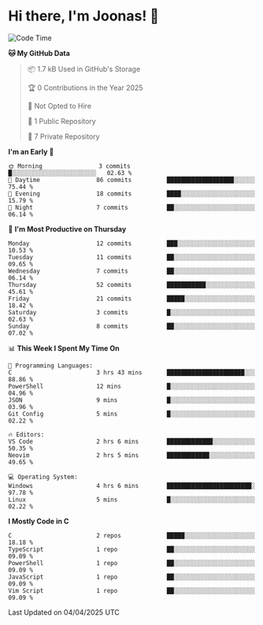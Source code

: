<!--<a href="https://github.com/anuraghazra/github-readme-stats">
  <img align="center" height=200 src="https://readme-stats-git-main-joonas45s-projects.vercel.app/api?username=Joonas45&hide=stars&show_icons=true&theme=monokai" />
</a>
<a href="">
  <img align="center" width=300 src="https://readme-stats-git-main-joonas45s-projects.vercel.app/api/top-langs?username=Joonas45&theme=monokai&layout=compact" />
</a>-->
<!--
<a href="">
  <img align="center" height=125 width=600 src="https://readme-stats-git-main-joonas45s-projects.vercel.app/api/wakatime?username=Joonas45&theme=monokai&layout=compact" />
</a>
-->

# Hi there, I'm Joonas! :wave:


<!--START_SECTION:waka-->
![Code Time](http://img.shields.io/badge/Code%20Time-250%20hrs%209%20mins-blue)

**🐱 My GitHub Data** 

> 📦 1.7 kB Used in GitHub's Storage 
 > 
> 🏆 0 Contributions in the Year 2025
 > 
> 🚫 Not Opted to Hire
 > 
> 📜 1 Public Repository 
 > 
> 🔑 7 Private Repository 
 > 
**I'm an Early 🐤** 

```text
🌞 Morning                3 commits           █░░░░░░░░░░░░░░░░░░░░░░░░   02.63 % 
🌆 Daytime                86 commits          ███████████████████░░░░░░   75.44 % 
🌃 Evening                18 commits          ████░░░░░░░░░░░░░░░░░░░░░   15.79 % 
🌙 Night                  7 commits           ██░░░░░░░░░░░░░░░░░░░░░░░   06.14 % 
```
📅 **I'm Most Productive on Thursday** 

```text
Monday                   12 commits          ███░░░░░░░░░░░░░░░░░░░░░░   10.53 % 
Tuesday                  11 commits          ██░░░░░░░░░░░░░░░░░░░░░░░   09.65 % 
Wednesday                7 commits           ██░░░░░░░░░░░░░░░░░░░░░░░   06.14 % 
Thursday                 52 commits          ███████████░░░░░░░░░░░░░░   45.61 % 
Friday                   21 commits          █████░░░░░░░░░░░░░░░░░░░░   18.42 % 
Saturday                 3 commits           █░░░░░░░░░░░░░░░░░░░░░░░░   02.63 % 
Sunday                   8 commits           ██░░░░░░░░░░░░░░░░░░░░░░░   07.02 % 
```


📊 **This Week I Spent My Time On** 

```text
💬 Programming Languages: 
C                        3 hrs 43 mins       ██████████████████████░░░   88.86 % 
PowerShell               12 mins             █░░░░░░░░░░░░░░░░░░░░░░░░   04.96 % 
JSON                     9 mins              █░░░░░░░░░░░░░░░░░░░░░░░░   03.96 % 
Git Config               5 mins              █░░░░░░░░░░░░░░░░░░░░░░░░   02.22 % 

🔥 Editors: 
VS Code                  2 hrs 6 mins        █████████████░░░░░░░░░░░░   50.35 % 
Neovim                   2 hrs 5 mins        ████████████░░░░░░░░░░░░░   49.65 % 

💻 Operating System: 
Windows                  4 hrs 6 mins        ████████████████████████░   97.78 % 
Linux                    5 mins              █░░░░░░░░░░░░░░░░░░░░░░░░   02.22 % 
```

**I Mostly Code in C** 

```text
C                        2 repos             █████░░░░░░░░░░░░░░░░░░░░   18.18 % 
TypeScript               1 repo              ██░░░░░░░░░░░░░░░░░░░░░░░   09.09 % 
PowerShell               1 repo              ██░░░░░░░░░░░░░░░░░░░░░░░   09.09 % 
JavaScript               1 repo              ██░░░░░░░░░░░░░░░░░░░░░░░   09.09 % 
Vim Script               1 repo              ██░░░░░░░░░░░░░░░░░░░░░░░   09.09 % 
```




 Last Updated on 04/04/2025 UTC
<!--END_SECTION:waka-->
